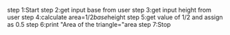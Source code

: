 step 1:Start
step 2:get input base from user
step 3:get input height from user
step 4:calculate area=1/2*base*height
step 5:get value of 1/2 and assign as 0.5
step 6:print "Area of the triangle="area
step 7:Stop
